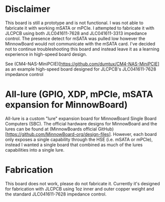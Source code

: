 # Disclaimer
This board is still a prototype and is not functional. I was not able to fabricate it with working mSATA or mPCIe. I attempted to fabricate it with JLCPCB using both JLC041611-7628 and JLC041611-3313 impedance control. The presence detect for mSATA was pulled low however the MinnowBoard would not communicate with the mSATA card. I've decided not to continue troubleshooting this board and instead leave it as a learning experience in high-speed board design.

See (CM4-NAS-MiniPCIE)[https://github.com/dumtux/CM4-NAS-MiniPCIE] as an example high-speed board designed for JLCPCB's JLC041611-7628 impedance control

# All-lure (GPIO, XDP, mPCIe, mSATA expansion for MinnowBoard)
All-lure is a custom "lure" expansion board for MinnowBoard Single Board Computers (SBC). The official hardware designs for MinnowBoard and the lures can be found at (MinnowBoards official GitHub)[https://github.com/MinnowBoard-org/design-files]. However, each board only exposes a single capability through the HSE (i.e. mSATA or mPCIe), instead I wanted a single board that combined as much of the lures capabilities into a single lure.

# Fabrication
This board does not work, please do not fabricate it. Currently it's designed for fabrication with JLCPCB using 1oz inner and outer copper weight and the standard JLC041611-7628 impedance control.


